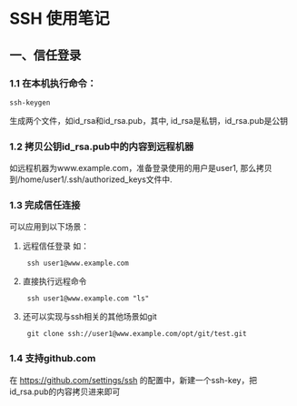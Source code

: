SSH 使用笔记
====

一、信任登录
----

### 1.1 在本机执行命令：

    ssh-keygen

生成两个文件，如id_rsa和id_rsa.pub，其中, id_rsa是私钥，id_rsa.pub是公钥

### 1.2 拷贝公钥id_rsa.pub中的内容到远程机器

如远程机器为www.example.com，准备登录使用的用户是user1, 那么拷贝到/home/user1/.ssh/authorized_keys文件中.

### 1.3 完成信任连接

可以应用到以下场景：

1. 远程信任登录 如：

        ssh user1@www.example.com

2. 直接执行远程命令

        ssh user1@www.example.com "ls"

3. 还可以实现与ssh相关的其他场景如git

        git clone ssh://user1@www.example.com/opt/git/test.git

### 1.4 支持github.com

  在 https://github.com/settings/ssh 的配置中，新建一个ssh-key，把id_rsa.pub的内容拷贝进来即可
